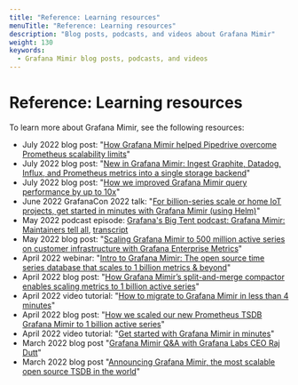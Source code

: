 ```yaml
---
title: "Reference: Learning resources"
menuTitle: "Reference: Learning resources"
description: "Blog posts, podcasts, and videos about Grafana Mimir"
weight: 130
keywords:
  - Grafana Mimir blog posts, podcasts, and videos
---
```


# Reference: Learning resources

To learn more about Grafana Mimir, see the following resources:

- July 2022 blog post: "[How Grafana Mimir helped Pipedrive overcome Prometheus scalability limits](https://grafana.com/blog/2022/07/28/how-grafana-mimir-helped-pipedrive-overcome-prometheus-scalability-limits/)"
- July 2022 blog post: "[New in Grafana Mimir: Ingest Graphite, Datadog, Influx, and Prometheus metrics into a single storage backend](https://grafana.com/blog/2022/07/25/new-in-grafana-mimir-ingest-graphite-datadog-influx-and-prometheus-metrics-into-a-single-storage-backend/)"
- July 2022 blog post: "[How we improved Grafana Mimir query performance by up to 10x](https://grafana.com/blog/2022/07/20/how-we-improved-grafana-mimir-query-performance-by-up-to-10x/)"
- June 2022 GrafanaCon 2022 talk: "[For billion-series scale or home IoT projects, get started in minutes with Grafana Mimir (using Helm)](https://grafana.com/go/grafanaconline/2022/grafana-mimir-migrate-your-metrics-in-minutes/)"
- May 2022 podcast episode: [Grafana's Big Tent podcast: Grafana Mimir: Maintainers tell all](https://bigtent.fm/4), [transcript](https://grafana.com/blog/2022/05/03/grafana-mimir-maintainers-tell-all/)
- May 2022 blog post: "[Scaling Grafana Mimir to 500 million active series on customer infrastructure with Grafana Enterprise Metrics](https://grafana.com/blog/2022/05/24/scaling-grafana-mimir-to-500-million-active-series-on-customer-infrastructure-with-grafana-enterprise-metrics/)"
- April 2022 webinar: "[Intro to Grafana Mimir: The open source time series database that scales to 1 billion metrics & beyond](https://grafana.com/go/webinar/intro-to-grafana-mimir/)"
- April 2022 blog post: "[How Grafana Mimir’s split-and-merge compactor enables scaling metrics to 1 billion active series](https://grafana.com/blog/2022/04/19/how-grafana-mimirs-split-and-merge-compactor-enables-scaling-metrics-to-1-billion-active-series/)"
- April 2022 video tutorial: "[How to migrate to Grafana Mimir in less than 4 minutes](https://grafana.com/blog/2022/04/25/video-how-to-migrate-to-grafana-mimir-in-less-than-4-minutes/)"
- April 2022 blog post: "[How we scaled our new Prometheus TSDB Grafana Mimir to 1 billion active series](https://grafana.com/blog/2022/04/08/how-we-scaled-our-new-prometheus-tsdb-grafana-mimir-to-1-billion-active-series/)"
- April 2022 video tutorial: "[Get started with Grafana Mimir in minutes](https://grafana.com/blog/2022/04/15/video-get-started-with-grafana-mimir-in-minutes/)"
- March 2022 blog post "[Grafana Mimir Q&A with Grafana Labs CEO Raj Dutt](https://grafana.com/blog/2022/03/30/qa-with-our-ceo-about-grafana-mimir/)"
- March 2022 blog post "[Announcing Grafana Mimir, the most scalable open source TSDB in the world](https://grafana.com/blog/2022/03/30/announcing-grafana-mimir/)"
